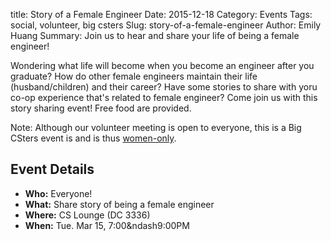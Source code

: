 title: Story of a Female Engineer
Date: 2015-12-18
Category: Events
Tags: social, volunteer, big csters
Slug: story-of-a-female-engineer
Author: Emily Huang
Summary: Join us to hear and share your life of being a female engineer!

Wondering what life will become when you become an engineer after you graduate? How do other female engineers maintain their life (husband/children) and their career? Have some stories to share with yoru co-op experience that's related to female engineer? Come join us with this story sharing event! Free food are provided.

Note: Although our volunteer meeting is open to everyone, this is
a Big CSters event is and is thus [women-only](http://wics.uwaterloo.ca/faq).

## Event Details ##

+ **Who:** Everyone!
+ **What:** Share story of being a female engineer
+ **Where:** CS Lounge (DC 3336)
+ **When:** Tue. Mar 15, 7:00&ndash9:00PM

